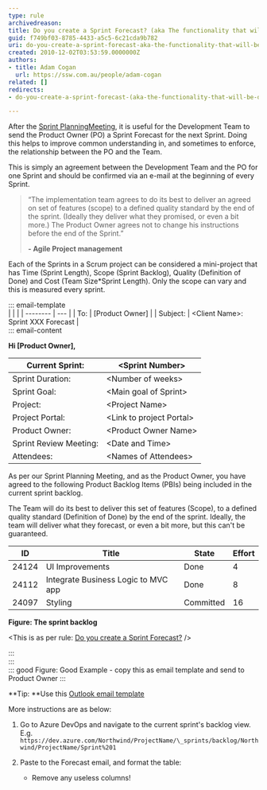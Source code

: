 ```yaml
---
type: rule
archivedreason: 
title: Do you create a Sprint Forecast? (aka The functionality that will be developed during the Sprint)
guid: f749bf03-8785-4433-a5c5-6c21cda9b782
uri: do-you-create-a-sprint-forecast-aka-the-functionality-that-will-be-developed-during-the-sprint
created: 2010-12-02T03:53:59.0000000Z
authors:
- title: Adam Cogan
  url: https://ssw.com.au/people/adam-cogan
related: []
redirects:
- do-you-create-a-sprint-forecast-(aka-the-functionality-that-will-be-developed-during-the-sprint)

---
```


After the [Sprint Planning](/do-you-know-what-happens-at-a-sprint-planning-meeting)[Meeting](/do-you-know-what-happens-at-a-sprint-planning-meeting), it is useful for the Development Team to send the Product Owner (PO) a Sprint Forecast for the next Sprint. Doing this helps to improve common understanding in, and sometimes to enforce, the relationship between the PO and the Team.


This is simply an agreement between the Development Team and the PO for one Sprint and should be confirmed via an e-mail at the beginning of every Sprint.

<!--endintro-->

> “The implementation team agrees to do its best to deliver an agreed on set of features (scope) to a defined quality standard by the end of the sprint. (Ideally they deliver what they promised, or even a bit more.) The Product Owner agrees not to change his instructions before the end of the Sprint.”
> 
> **- Agile Project management**

Each of the Sprints in a Scrum project can be considered a mini-project that has Time (Sprint Length), Scope (Sprint Backlog), Quality (Definition of Done) and Cost (Team Size\*Sprint Length). Only the scope can vary and this is measured every sprint.

::: email-template  
|          |     |
| -------- | --- |
| To:      | [Product Owner] |
| Subject: | \<Client Name\>: Sprint XXX Forecast |  
::: email-content  

**Hi [Product Owner],**

| **Current Sprint:**  | **&lt;Sprint Number&gt;** |
| --- | --- |
| Sprint Duration:  | &lt;Number of weeks&gt; |
| Sprint Goal:  | &lt;Main goal of Sprint&gt; |
| Project:  | &lt;Project Name&gt; |
| Project Portal:  | &lt;Link to project Portal&gt; |
| Product Owner:  | &lt;Product Owner Name&gt; |
| Sprint Review Meeting:  | &lt;Date and Time&gt; |
| Attendees:  | &lt;Names of Attendees&gt; |

As per our Sprint Planning Meeting, and as the Product Owner, you have agreed to the following Product Backlog Items (PBIs) being included in the current sprint backlog.

The Team will do its best to deliver this set of features (Scope), to a defined quality standard (Definition of Done) by the end of the sprint. Ideally, the team will deliver what they forecast, or even a bit more, but this can't be guaranteed.

  | **ID**  | **Title**  | **State**  |  **Effort** |
| --- | --- | --- | --- |
| 24124 | UI Improvements | Done | 4 |
| 24112 | Integrate Business Logic to MVC app | Done | 8 |
| 24097 | Styling | Committed | 16 |

**Figure: The sprint backlog**

&lt;This is as per rule: [Do you create a Sprint Forecast?](/do-you-create-a-sprint-forecast-aka-the-functionality-that-will-be-developed-during-the-sprint) /&gt;

:::  
:::  
::: good
Figure: Good Example - copy this as email template and send to Product Owner
:::

**Tip: **Use this [Outlook email template](https://github.com/SSWConsulting/SSW.Rules.Content/raw/main/rules/do-you-create-a-sprint-forecast-aka-the-functionality-that-will-be-developed-during-the-sprint/SprintContract.oft)

More instructions are as below:

1. Go to Azure DevOps and navigate to the current sprint's backlog view. E.g. `https://dev.azure.com/Northwind/ProjectName/\_sprints/backlog/Northwind/ProjectName/Sprint%201`

2. Paste to the Forecast email, and format the table:
    * Remove any useless columns!

